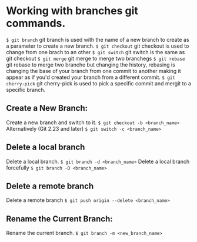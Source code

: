 # Working with branches git commands.
`$ git branch`
git branch is used with the name of a new branch to create as a parameter to create a new branch.
`$ git checkout`
git checkout is used to change from one brach to an other
`$ git switch`
git switch is the same as git checkout
`$ git merge`
git merge to merge two branchegs
`$ git rebase`
git rebase to merge two branche but changing the history, rebasing is changing the base of your branch from one commit to another making it appear as if you'd created your branch from a different commit.
`$ git cherry-pick`
git cherry-pick is used to pick a specific commit and mergit to a specific branch.
## Create a New Branch:

Create a new branch and switch to it.
`$ git checkout -b <branch_name>`
Alternatively (Git 2.23 and later)
`$ git switch -c <branch_name>`
## Delete a local branch

Delete a local branch.
`$ git branch -d <branch_name>`
Delete a local branch forcefully
`$ git branch -D <branch_name>`
## Delete a remote branch

Delete a remote branch
`$ git push origin --delete <branch_name>`
## Rename the Current Branch:

Rename the current branch.
`$ git branch -m <new_branch_name>`